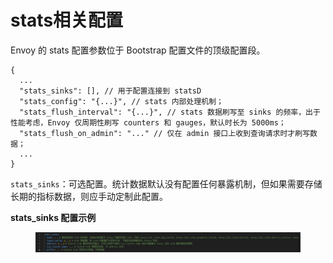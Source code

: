 # stats相关配置

Envoy 的 stats 配置参数位于 Bootstrap 配置文件的顶级配置段。



```
{
  ...
  "stats_sinks": [], // 用于配置连接到 statsD
  "stats_config": "{...}", // stats 内部处理机制；
  "stats_flush_interval": "{...}", // stats 数据刷写至 sinks 的频率，出于性能考虑，Envoy 仅周期性刷写 counters 和 gauges，默认时长为 5000ms；
  "stats_flush_on_admin": "..." // 仅在 admin 接口上收到查询请求时才刷写数据；
  ...
}
```

`stats_sinks`：可选配置。统计数据默认没有配置任何暴露机制，但如果需要存储长期的指标数据，则应手动定制此配置。

**stats\_sinks 配置示例**

<figure><img src="../../../../.gitbook/assets/image (3) (1) (1) (1) (1) (1).png" alt=""><figcaption></figcaption></figure>

